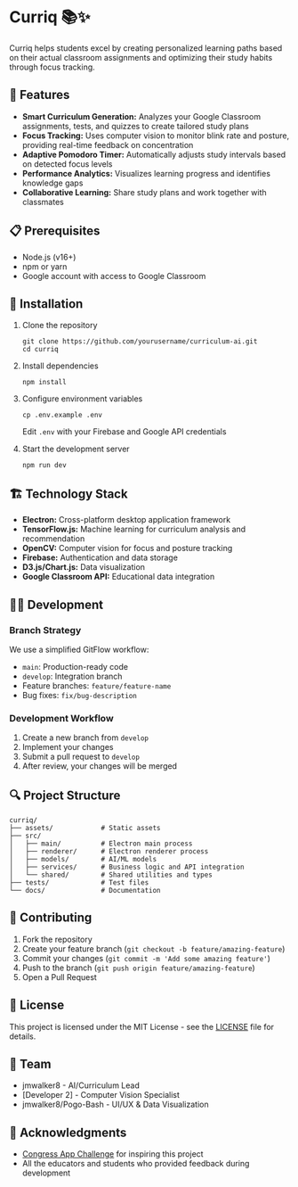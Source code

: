 # Curriq 📚✨

Curriq helps students excel by creating personalized learning paths based on their actual classroom assignments and optimizing their study habits through focus tracking.

## 🚀 Features

- **Smart Curriculum Generation:** Analyzes your Google Classroom assignments, tests, and quizzes to create tailored study plans
- **Focus Tracking:** Uses computer vision to monitor blink rate and posture, providing real-time feedback on concentration
- **Adaptive Pomodoro Timer:** Automatically adjusts study intervals based on detected focus levels
- **Performance Analytics:** Visualizes learning progress and identifies knowledge gaps
- **Collaborative Learning:** Share study plans and work together with classmates

## 📋 Prerequisites

- Node.js (v16+)
- npm or yarn
- Google account with access to Google Classroom

## 🔧 Installation

1. Clone the repository

   ```
   git clone https://github.com/yourusername/curriculum-ai.git
   cd curriq
   ```

2. Install dependencies

   ```
   npm install
   ```

3. Configure environment variables

   ```
   cp .env.example .env
   ```

   Edit `.env` with your Firebase and Google API credentials

4. Start the development server
   ```
   npm run dev
   ```

## 🏗️ Technology Stack

- **Electron:** Cross-platform desktop application framework
- **TensorFlow.js:** Machine learning for curriculum analysis and recommendation
- **OpenCV:** Computer vision for focus and posture tracking
- **Firebase:** Authentication and data storage
- **D3.js/Chart.js:** Data visualization
- **Google Classroom API:** Educational data integration

## 👩‍💻 Development

### Branch Strategy

We use a simplified GitFlow workflow:

- `main`: Production-ready code
- `develop`: Integration branch
- Feature branches: `feature/feature-name`
- Bug fixes: `fix/bug-description`

### Development Workflow

1. Create a new branch from `develop`
2. Implement your changes
3. Submit a pull request to `develop`
4. After review, your changes will be merged

## 🔍 Project Structure

```
curriq/
├── assets/            # Static assets
├── src/
│   ├── main/          # Electron main process
│   ├── renderer/      # Electron renderer process
│   ├── models/        # AI/ML models
│   ├── services/      # Business logic and API integration
│   └── shared/        # Shared utilities and types
├── tests/             # Test files
└── docs/              # Documentation
```

## 🤝 Contributing

1. Fork the repository
2. Create your feature branch (`git checkout -b feature/amazing-feature`)
3. Commit your changes (`git commit -m 'Add some amazing feature'`)
4. Push to the branch (`git push origin feature/amazing-feature`)
5. Open a Pull Request

## 📄 License

This project is licensed under the MIT License - see the [LICENSE](LICENSE) file for details.

## 👥 Team

- jmwalker8 - AI/Curriculum Lead
- [Developer 2] - Computer Vision Specialist
- jmwalker8/Pogo-Bash - UI/UX & Data Visualization

## 🙏 Acknowledgments

- [Congress App Challenge](https://www.congressionalappchallenge.us/) for inspiring this project
- All the educators and students who provided feedback during development

